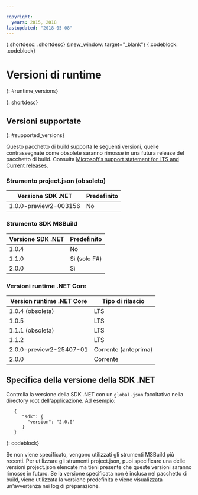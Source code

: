 ```yaml
---

copyright:
  years: 2015, 2018
lastupdated: "2018-05-08"
---
```


{:shortdesc: .shortdesc}
{:new_window: target="_blank"}
{:codeblock: .codeblock}


# Versioni di runtime
{: #runtime_versions}


{: shortdesc}

## Versioni supportate
{: #supported_versions}

Questo pacchetto di build supporta le seguenti versioni, quelle contrassegnate come obsolete saranno rimosse in una futura release del pacchetto di build.  Consulta [Microsoft's support statement for LTS and Current releases](https://www.microsoft.com/net/core/support).

### Strumento project.json (obsoleto)

| Versione SDK .NET        | Predefinito |
|-------------------------|---------|
| 1.0.0-preview2-003156   |   No    |

### Strumento SDK MSBuild

| Versione SDK .NET        | Predefinito          |
|-------------------------|------------------|
| 1.0.4                   |   No             |
| 1.1.0                   |   Sì (solo F#)  |
| 2.0.0                   |   Sì            |

### Versioni runtime .NET Core

| Version runtime .NET Core | Tipo di rilascio      |
|---------------------------|-------------------|
| 1.0.4 (obsoleta)        | LTS               |
| 1.0.5                     | LTS               |
| 1.1.1 (obsoleta)        | LTS               |
| 1.1.2                     | LTS               |
| 2.0.0-preview2-25407-01   | Corrente (anteprima) |
| 2.0.0                     | Corrente           |

## Specifica della versione della SDK .NET

Controlla la versione della SDK .NET con un `global.json` facoltativo nella directory root dell'applicazione. Ad esempio:
```
   {
      "sdk": {
        "version": "2.0.0"
      }
   }
```
{: codeblock}

Se non viene specificato, vengono utilizzati gli strumenti MSBuild più recenti.  Per utilizzare gli strumenti project.json, puoi specificare una delle versioni project.json elencate ma tieni presente che queste versioni saranno rimosse in futuro.  Se la versione specificata non è inclusa nel pacchetto di build, viene utilizzata la versione predefinita e viene visualizzata un'avvertenza nei log di preparazione.

